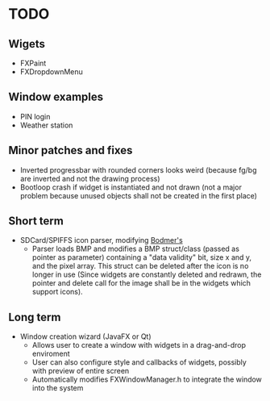 # TODO

## Wigets
- FXPaint
- FXDropdownMenu

## Window examples
- PIN login
- Weather station

## Minor patches and fixes
- Inverted progressbar with rounded corners looks weird (because fg/bg are inverted and not the drawing process)
- Bootloop crash if widget is instantiated and not drawn (not a major problem because unused objects shall not be created in the first place)

## Short term
- SDCard/SPIFFS icon parser, modifying [Bodmer's](https://github.com/Bodmer/TFT_eSPI/blob/master/examples/Generic/TFT_SPIFFS_BMP/BMP_functions.ino)
    - Parser loads BMP and modifies a BMP struct/class (passed as pointer as parameter) containing a "data validity" bit, size x and y, and the pixel array. This struct can be deleted after the icon is no longer in use (Since widgets are constantly deleted and redrawn, the pointer and delete call for the image shall be in the widgets which support icons).

## Long term
- Window creation wizard (JavaFX or Qt)
    - Allows user to create a window with widgets in a drag-and-drop enviroment
    - User can also configure style and callbacks of widgets, possibly with preview of entire screen
    - Automatically modifies FXWindowManager.h to integrate the window into the system